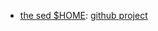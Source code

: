 - [the sed $HOME][1]: [github project](https://github.com/aureliojargas/sed.sf.net)




[1]:http://sed.sourceforge.net/
